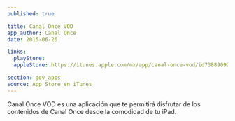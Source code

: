 ```yaml
---
published: true

title: Canal Once VOD
app_author: Canal Once
date: 2015-06-26

links:
  playStore: 
  appleStore: https://itunes.apple.com/mx/app/canal-once-vod/id738890923?mt=8

section: gov_apps
source: App Store en iTunes
---
```

Canal Once VOD es una aplicación que te permitirá disfrutar de los contenidos de Canal Once desde la comodidad de tu iPad.

